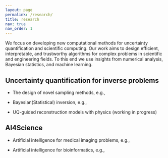 ```yaml
---
layout: page
permalink: /research/
title: research
nav: true
nav_order: 1
---
```


We focus on developing new computational methods for uncertainty quantification and scientific computing. Our work aims to design efficient, interpretable, and trustworthy algorithms for complex problems in scientific and engineering fields. To this end we use insights from numerical analysis, Bayesian statistics, and machine learning.

## Uncertainty quantification for inverse problems
- The design of novel sampling methods, e.g., 

- Bayesian(Statistical) inversion, e.g., 

- UQ-guided reconstruction models with physics (working in progress)


## AI4Science
- Artificial intelligence for medical imaging problems, e.g., 

- Artificial intelligence for bioinformatics, e.g., 



